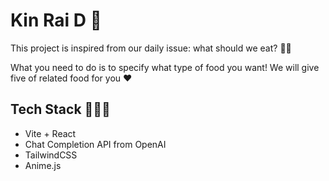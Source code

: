 # Kin Rai D 🍴

This project is inspired from our daily issue: what should we eat? 😵‍💫

What you need to do is to specify what type of food you want! We will give five of related food for you ❤️


## Tech Stack 🧑🏻‍💻

- Vite + React
- Chat Completion API from OpenAI
- TailwindCSS
- Anime.js